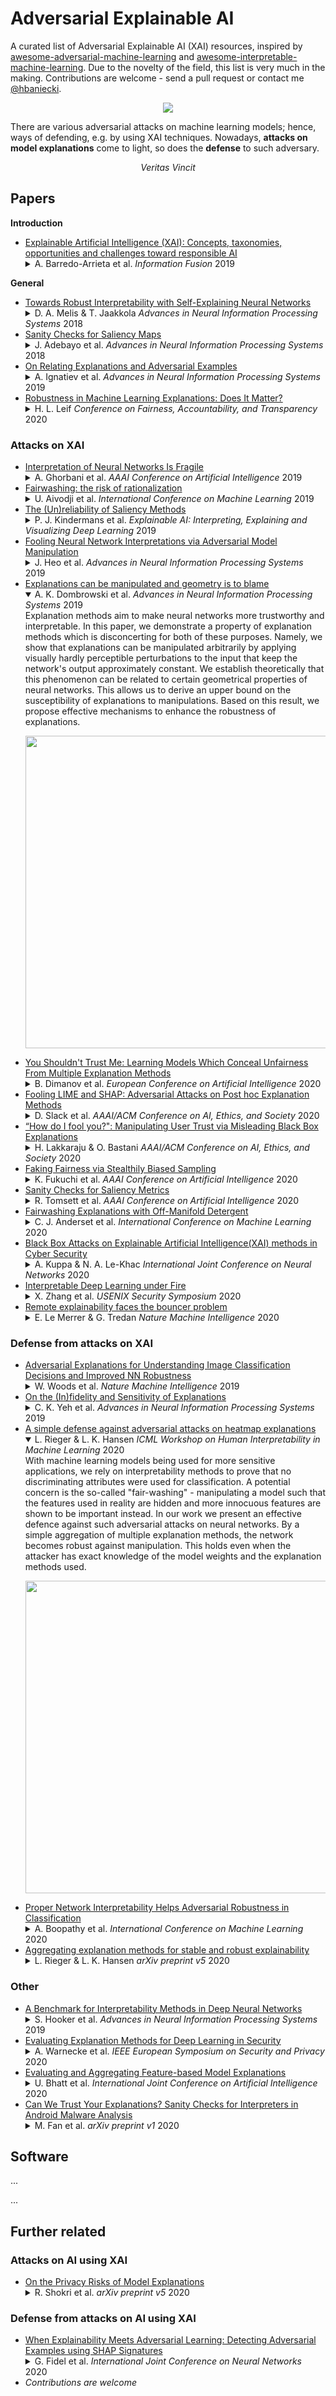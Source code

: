 # Adversarial Explainable AI

A curated list of Adversarial Explainable AI (XAI) resources, inspired by
[awesome-adversarial-machine-learning](https://github.com/yenchenlin/awesome-adversarial-machine-learning) and
[awesome-interpretable-machine-learning](https://github.com/lopusz/awesome-interpretable-machine-learning).
Due to the novelty of the field, this list is very much in the making. Contributions are welcome - send a pull request
or contact me [@hbaniecki](https://github.com/hbaniecki#:~:text=hbaniecki@gmail.com).

<p align="center"><img src="fig/preview.png"></p>

There are various adversarial attacks on machine learning models; hence, ways of defending, e.g. by using XAI techniques. Nowadays, **attacks on model explanations** come to light, so does the **defense** to such adversary.

<p align="center"> <em>Veritas Vincit</em> </p>

## Papers

**Introduction**

* [Explainable Artificial Intelligence (XAI): Concepts, taxonomies, opportunities and challenges toward responsible AI](https://doi.org/10.1016/j.inffus.2019.12.012)
  <details>
  <summary> A. Barredo-Arrieta et al. <em>Information Fusion</em> 2019 </summary>
    In the last few years, Artificial Intelligence (AI) has achieved a notable momentum that, if harnessed appropriately, may deliver the best of expectations over many application sectors across the field. For this to occur shortly in Machine Learning, the entire community stands in front of the barrier of explainability, an inherent problem of the latest techniques brought by sub-symbolism (e.g. ensembles or Deep Neural Networks) that were not present in the last hype of AI (namely, expert systems and rule based models). Paradigms underlying this problem fall within the so-called eXplainable AI (XAI) field, which is widely acknowledged as a crucial feature for the practical deployment of AI models. The overview presented in this article examines the existing literature and contributions already done in the field of XAI, including a prospect toward what is yet to be reached. For this purpose we summarize previous efforts made to define explainability in Machine Learning, establishing a novel definition of explainable Machine Learning that covers such prior conceptual propositions with a major focus on the audience for which the explainability is sought. Departing from this definition, we propose and discuss about a taxonomy of recent contributions related to the explainability of different Machine Learning models, including those aimed at explaining Deep Learning methods for which a second dedicated taxonomy is built and examined in detail. This critical literature analysis serves as the motivating background for a series of challenges faced by XAI, such as the interesting crossroads of data fusion and explainability. Our prospects lead toward the concept of Responsible Artificial Intelligence, namely, a methodology for the large-scale implementation of AI methods in real organizations with fairness, model explainability and accountability at its core. Our ultimate goal is to provide newcomers to the field of XAI with a thorough taxonomy that can serve as reference material in order to stimulate future research advances, but also to encourage experts and professionals from other disciplines to embrace the benefits of AI in their activity sectors, without any prior bias for its lack of interpretability.
  </details>

**General**

* [Towards Robust Interpretability with Self-Explaining Neural Networks](https://papers.nips.cc/paper/8003-towards-robust-interpretability-with-self-explaining-neural-networks#:~:text=pdf)
  <details>
  <summary> D. A. Melis & T. Jaakkola <em>Advances in Neural Information Processing Systems</em> 2018 </summary>
    Most recent work on interpretability of complex machine learning models has focused on estimating a-posteriori explanations for previously trained models around specific predictions. Self-explaining models where interpretability plays a key role already during learning have received much less attention. We propose three desiderata for explanations in general -- explicitness, faithfulness, and stability -- and show that existing methods do not satisfy them. In response, we design self-explaining models in stages, progressively generalizing linear classifiers to complex yet architecturally explicit models. Faithfulness and stability are enforced via regularization specifically tailored to such models. Experimental results across various benchmark datasets show that our framework offers a promising direction for reconciling model complexity and interpretability.
  </details>
* [Sanity Checks for Saliency Maps](https://papers.nips.cc/paper/8160-sanity-checks-for-saliency-maps#:~:text=pdf#:~:text=pdf)
  <details>
  <summary> J. Adebayo et al. <em>Advances in Neural Information Processing Systems</em> 2018 </summary>
    Saliency methods have emerged as a popular tool to highlight features in an input deemed relevant for the prediction of a learned model. Several saliency methods have been proposed, often guided by visual appeal on image data. In this work, we propose an actionable methodology to evaluate what kinds of explanations a given method can and cannot provide. We find that reliance, solely, on visual assessment can be misleading. Through extensive experiments we show that some existing saliency methods are independent both of the model and of the data generating process. Consequently, methods that fail the proposed tests are inadequate for tasks that are sensitive to either data or model, such as, finding outliers in the data, explaining the relationship between inputs and outputs that the model learned, and debugging the model. We interpret our findings through an analogy with edge detection in images, a technique that requires neither training data nor model. Theory in the case of a linear model and a single-layer convolutional neural network supports our experimental findings.
  </details>
* [On Relating Explanations and Adversarial Examples](https://papers.nips.cc/paper/9717-on-relating-explanations-and-adversarial-examples#:~:text=pdf)
  <details>
  <summary> A. Ignatiev et al. <em>Advances in Neural Information Processing Systems</em> 2019 </summary>
    The importance of explanations (XP's) of machine learning (ML) model predictions and of adversarial examples (AE's) cannot be overstated, with both arguably being essential for the practical success of ML in different settings. There has been recent work on understanding and assessing the relationship between XP's and AE's. However, such work has been mostly experimental and a sound theoretical relationship has been elusive. This paper demonstrates that explanations and adversarial examples are related by a generalized form of hitting set duality, which extends earlier work on hitting set duality observed in model-based diagnosis and knowledge compilation. Furthermore, the paper proposes algorithms, which enable computing adversarial examples from explanations and vice-versa.
  </details>
* [Robustness in Machine Learning Explanations: Does It Matter?](https://www.dropbox.com/s/u4kwdk9m5o2u2sb/preprint.pdf)
  <details>
  <summary> H. L. Leif <em>Conference on Fairness, Accountability, and Transparency</em> 2020 </summary>
    The explainable AI literature contains multiple notions of what an explanation is and what desiderata explanations should satisfy. One implicit source of disagreement is how far the explanations should reflect real patterns in the data or the world. This disagreement underlies debates about other desiderata, such as how robust explanations are to slight perturbations in the input data. I argue that robustness is desirable to the extent that we’re concerned about finding real patterns in the world. The import of real patterns differs according to the problem context. In some contexts, non-robust explanations can constitute a moral hazard. By being clear about the extent to which we care about capturing real patterns, we can also determine whether the Rashomon Effect is a boon or a bane.
  </details>

### Attacks on XAI

* [Interpretation of Neural Networks Is Fragile](https://www.aaai.org/ojs/index.php/AAAI/article/view/4252#:~:text=pdf)
  <details>
  <summary> A. Ghorbani et al. <em>AAAI Conference on Artificial Intelligence</em> 2019 </summary>
    In order for machine learning to be trusted in many applications, it is critical to be able to reliably explain why the machine learning algorithm makes certain predictions. For this reason, a variety of methods have been developed recently to interpret neural network predictions by providing, for example, feature importance maps. For both scientific robustness and security reasons, it is important to know to what extent can the interpretations be altered by small systematic perturbations to the input data, which might be generated by adversaries or by measurement biases. In this paper, we demonstrate how to generate adversarial perturbations that produce perceptively indistinguishable inputs that are assigned the same predicted label, yet have very different interpretations. We systematically characterize the robustness of interpretations generated by several widely-used feature importance interpretation methods (feature importance maps, integrated gradients, and DeepLIFT) on ImageNet and CIFAR-10. In all cases, our experiments show that systematic perturbations can lead to dramatically different interpretations without changing the label. We extend these results to show that interpretations based on exemplars (e.g. influence functions) are similarly susceptible to adversarial attack. Our analysis of the geometry of the Hessian matrix gives insight on why robustness is a general challenge to current interpretation approaches.
  </details>
* [Fairwashing: the risk of rationalization](http://proceedings.mlr.press/v97/aivodji19a#:~:text=pdf)
  <details>
  <summary> U. Aivodji et al. <em>International Conference on Machine Learning</em> 2019 </summary>
    Black-box explanation is the problem of explaining how a machine learning model – whose internal logic is hidden to the auditor and generally complex – produces its outcomes. Current approaches for solving this problem include model explanation, outcome explanation as well as model inspection. While these techniques can be beneficial by providing interpretability, they can be used in a negative manner to perform fairwashing, which we define as promoting the false perception that a machine learning model respects some ethical values. In particular, we demonstrate that it is possible to systematically rationalize decisions taken by an unfair black-box model using the model explanation as well as the outcome explanation approaches with a given fairness metric. Our solution, LaundryML, is based on a regularized rule list enumeration algorithm whose objective is to search for fair rule lists approximating an unfair black-box model. We empirically evaluate our rationalization technique on black-box models trained on real-world datasets and show that one can obtain rule lists with high fidelity to the black-box model while being considerably less unfair at the same time.
  </details>
* [The (Un)reliability of Saliency Methods](https://www.researchgate.net/publication/335707891_The_Unreliability_of_Saliency_Methods#:~:text=Public)
  <details>
  <summary>P. J. Kindermans et al. <em>Explainable AI: Interpreting, Explaining and Visualizing Deep Learning</em> 2019 </summary>
    Saliency methods aim to explain the predictions of deep neural networks. These methods lack reliability when the explanation is sensitive to factors that do not contribute to the model prediction. We use a simple and common pre-processing step which can be compensated for easily—adding a constant shift to the input data—to show that a transformation with no effect on how the model makes the decision can cause numerous methods to attribute incorrectly. In order to guarantee reliability, we believe that the explanation should not change when we can guarantee that two networks process the images in identical manners. We show, through several examples, that saliency methods that do not satisfy this requirement result in misleading attribution. The approach can be seen as a type of unit test; we construct a narrow ground truth to measure one stated desirable property. As such, we hope the community will embrace the development of additional tests.
  </details>
* [Fooling Neural Network Interpretations via Adversarial Model Manipulation](http://papers.nips.cc/paper/8558-fooling-neural-network-interpretations-via-adversarial-model-manipulation#:~:text=pdf)
  <details>
  <summary>J. Heo et al. <em>Advances in Neural Information Processing Systems</em> 2019 </summary>
    We ask whether the neural network interpretation methods can be fooled via adversarial model manipulation, which is defined as a model fine-tuning step that aims to radically alter the explanations without hurting the accuracy of the original models, e.g., VGG19, ResNet50, and DenseNet121. By incorporating the interpretation results directly in the penalty term of the objective function for fine-tuning, we show that the state-of-the-art saliency map based interpreters, e.g., LRP, Grad-CAM, and SimpleGrad, can be easily fooled with our model manipulation. We propose two types of fooling, Passive and Active, and demonstrate such foolings generalize well to the entire validation set as well as transfer to other interpretation methods. Our results are validated by both visually showing the fooled explanations and reporting quantitative metrics that measure the deviations from the original explanations. We claim that the stability of neural network interpretation method with respect to our adversarial model manipulation is an important criterion to check for developing robust and reliable neural network interpretation method.
  </details>
* [Explanations can be manipulated and geometry is to blame](https://papers.nips.cc/paper/9511-explanations-can-be-manipulated-and-geometry-is-to-blame#:~:text=pdf)
  <details open>
  <summary>A. K. Dombrowski et al. <em>Advances in Neural Information Processing Systems</em> 2019 </summary>
    Explanation methods aim to make neural networks more trustworthy and interpretable. In this paper, we demonstrate a property of explanation methods which is disconcerting for both of these purposes. Namely, we show that explanations can be manipulated arbitrarily by applying visually hardly perceptible perturbations to the input that keep the network's output approximately constant. We establish theoretically that this phenomenon can be related to certain geometrical properties of neural networks. This allows us to derive an upper bound on the susceptibility of explanations to manipulations. Based on this result, we propose effective mechanisms to enhance the robustness of explanations.
  </details>
  <p align="center"><img height='500' src="fig/attack.png"></p>
* [You Shouldn't Trust Me: Learning Models Which Conceal Unfairness From Multiple Explanation Methods](http://ecai2020.eu/papers/72_paper.pdf)
  <details>
  <summary>B. Dimanov et al. <em>European Conference on Artificial Intelligence</em> 2020 </summary>
    Transparency of algorithmic systems has been discussed as a way for end-users and regulators to develop appropriate trust in machine learning models. One popular approach, LIME [26], even suggests that model explanations can answer the question “Why should I trust you?” Here we show a straightforward method for modifying a pre-trained model to manipulate the output of many popular feature importance explanation methods with little change in accuracy, thus demonstrating the danger of trusting such explanation methods. We show how this explanation attack can mask a model’s discriminatory use of a sensitive feature, raising strong concerns about using such explanation methods to check model fairness.
  </details>
* [Fooling LIME and SHAP: Adversarial Attacks on Post hoc Explanation Methods](https://dl.acm.org/doi/10.1145/3375627.3375830#:~:text=pdf)
  <details>
  <summary>D. Slack et al. <em>AAAI/ACM Conference on AI, Ethics, and Society</em> 2020 </summary>
    As machine learning black boxes are increasingly being deployed in domains such as healthcare and criminal justice, there is growing emphasis on building tools and techniques for explaining these black boxes in an interpretable manner. Such explanations are being leveraged by domain experts to diagnose systematic errors and underlying biases of black boxes. In this paper, we demonstrate that post hoc explanations techniques that rely on input perturbations, such as LIME and SHAP, are not reliable. Specifically, we propose a novel scaffolding technique that effectively hides the biases of any given classifier by allowing an adversarial entity to craft an arbitrary desired explanation. Our approach can be used to scaffold any biased classifier in such a way that its predictions on the input data distribution still remain biased, but the post hoc explanations of the scaffolded classifier look innocuous. Using extensive evaluation with multiple real world datasets (including COMPAS), we demonstrate how extremely biased (racist) classifiers crafted by our framework can easily fool popular explanation techniques such as LIME and SHAP into generating innocuous explanations which do not reflect the underlying biases.
  </details>
* [“How do I fool you?": Manipulating User Trust via Misleading Black Box Explanations](https://dl.acm.org/doi/10.1145/3375627.3375833#:~:text=pdf)
  <details>
  <summary>H. Lakkaraju & O. Bastani <em>AAAI/ACM Conference on AI, Ethics, and Society</em> 2020 </summary>
    As machine learning black boxes are increasingly being deployed in critical domains such as healthcare and criminal justice, there has been a growing emphasis on developing techniques for explaining these black boxes in a human interpretable manner. There has been recent concern that a high-fidelity explanation of a black box ML model may not accurately reflect the biases in the black box. As a consequence, explanations have the potential to mislead human users into trusting a problematic black box. In this work, we rigorously explore the notion of misleading explanations and how they influence user trust in black box models. Specifically, we propose a novel theoretical framework for understanding and generating misleading explanations, and carry out a user study with domain experts to demonstrate how these explanations can be used to mislead users. Our work is the first to empirically establish how user trust in black box models can be manipulated via misleading explanations.
  </details>
* [Faking Fairness via Stealthily Biased Sampling](https://www.aaai.org/ojs/index.php/AAAI/article/view/5377#:~:text=pdf)
  <details>
  <summary>K. Fukuchi et al. <em>AAAI Conference on Artificial Intelligence</em> 2020 </summary>
    Auditing fairness of decision-makers is now in high demand. To respond to this social demand, several fairness auditing tools have been developed. The focus of this study is to raise an awareness of the risk of malicious decision-makers who fake fairness by abusing the auditing tools and thereby deceiving the social communities. The question is whether such a fraud of the decision-maker is detectable so that the society can avoid the risk of fake fairness. In this study, we answer this question negatively. We specifically put our focus on a situation where the decision-maker publishes a benchmark dataset as the evidence of his/her fairness and attempts to deceive a person who uses an auditing tool that computes a fairness metric. To assess the (un)detectability of the fraud, we explicitly construct an algorithm, the stealthily biased sampling, that can deliberately construct an evil benchmark dataset via subsampling. We show that the fraud made by the stealthily based sampling is indeed difficult to detect both theoretically and empirically.
  </details>
* [Sanity Checks for Saliency Metrics](https://www.aaai.org/ojs/index.php/AAAI/article/view/6064#:~:text=pdf)
  <details>
  <summary>R. Tomsett et al. <em>AAAI Conference on Artificial Intelligence</em> 2020 </summary>
    Saliency maps are a popular approach to creating post-hoc explanations of image classifier outputs. These methods produce estimates of the relevance of each pixel to the classification output score, which can be displayed as a saliency map that highlights important pixels. Despite a proliferation of such methods, little effort has been made to quantify how good these saliency maps are at capturing the true relevance of the pixels to the classifier output (i.e. their “fidelity”). We therefore investigate existing metrics for evaluating the fidelity of saliency methods (i.e. saliency metrics). We find that there is little consistency in the literature in how such metrics are calculated, and show that such inconsistencies can have a significant effect on the measured fidelity. Further, we apply measures of reliability developed in the psychometric testing literature to assess the consistency of saliency metrics when applied to individual saliency maps. Our results show that saliency metrics can be statistically unreliable and inconsistent, indicating that comparative rankings between saliency methods generated using such metrics can be untrustworthy.
  </details>
* [Fairwashing Explanations with Off-Manifold Detergent](https://proceedings.icml.cc/static/paper_files/icml/2020/3760-Paper.pdf)
  <details>
  <summary>C. J. Anderset et al. <em>International Conference on Machine Learning</em> 2020 </summary>
    Explanation methods promise to make black-box classifiers more transparent. As a result, it is hoped that they can act as proof for a sensible, fair and trustworthy decision-making process of the algorithm and thereby increase its acceptance by the end-users. In this paper, we show both theoretically and experimentally that these hopes are presently unfounded. Specifically, we show that, for any classifier g, one can always construct another classifier g' which has the same behavior on the data (same train, validation, and test error) but has arbitrarily manipulated explanation maps. We derive this statement theoretically using differential geometry and demonstrate it experimentally for various explanation methods, architectures, and datasets. Motivated by our theoretical insights, we then propose a modification of existing explanation methods which makes them significantly more robust.
  </details>
* [Black Box Attacks on Explainable Artificial Intelligence(XAI) methods in Cyber Security](https://ieeexplore.ieee.org/abstract/document/9206780)
  <details>
  <summary>A. Kuppa & N. A. Le-Khac <em>International Joint Conference on Neural Networks</em> 2020 </summary>
    Cybersecurity community is slowly leveraging Machine Learning (ML) to combat ever evolving threats. One of the biggest drivers for successful adoption of these models is how well domain experts and users are able to understand and trust their functionality. As these black-box models are being employed to make important predictions, the demand for transparency and explainability is increasing from the stakeholders. Explanations supporting the output of ML models are crucial in cyber security, where experts require far more information from the model than a simple binary output for their analysis. Recent approaches in the literature have focused on three different areas: (a) creating and improving explainability methods which help users better understand the internal workings of ML models and their outputs; (b) attacks on interpreters in white box setting; (c) defining the exact properties and metrics of the explanations generated by models. However, they have not covered, the security properties and threat models relevant to cybersecurity domain, and attacks on explainable models in black box settings. In this paper, we bridge this gap by proposing a taxonomy for Explainable Artificial Intelligence (XAI) methods, covering various security properties and threat models relevant to cyber security domain. We design a novel black box attack for analyzing the consistency, correctness and confidence security properties of gradient based XAI methods. We validate our proposed system on 3 security-relevant data-sets and models, and demonstrate that the method achieves attacker's goal of misleading both the classifier and explanation report and, only explainability method without affecting the classifier output. Our evaluation of the proposed approach shows promising results and can help in designing secure and robust XAI methods.
  </details>  
* [Interpretable Deep Learning under Fire](https://www.usenix.org/conference/usenixsecurity20/presentation/zhang-xinyang#:~:text=pdf)
  <details>
  <summary>X. Zhang et al. <em>USENIX Security Symposium</em> 2020 </summary>
    Providing explanations for deep neural network (DNN) models is crucial for their use in security-sensitive domains. A plethora of interpretation models have been proposed to help users understand the inner workings of DNNs: how does a DNN arrive at a specific decision for a given input? The improved interpretability is believed to offer a sense of security by involving human in the decision-making process. Yet, due to its data-driven nature, the interpretability itself is potentially susceptible to malicious manipulations, about which little is known thus far. Here we bridge this gap by conducting the first systematic study on the security of interpretable deep learning systems (IDLSes). We show that existing IDLSes are highly vulnerable to adversarial manipulations. Specifically, we present ADV2, a new class of attacks that generate adversarial inputs not only misleading target DNNs but also deceiving their coupled interpretation models. Through empirical evaluation against four major types of IDLSes on benchmark datasets and in security-critical applications (e.g., skin cancer diagnosis), we demonstrate that with ADV2 the adversary is able to arbitrarily designate an input's prediction and interpretation. Further, with both analytical and empirical evidence, we identify the prediction-interpretation gap as one root cause of this vulnerability -- a DNN and its interpretation model are often misaligned, resulting in the possibility of exploiting both models simultaneously. Finally, we explore potential countermeasures against ADV2, including leveraging its low transferability and incorporating it in an adversarial training framework. Our findings shed light on designing and operating IDLSes in a more secure and informative fashion, leading to several promising research directions.
  </details>
* [Remote explainability faces the bouncer problem](https://www.nature.com/articles/s42256-020-0216-z)
  <details>
  <summary>E. Le Merrer & G. Tredan <em>Nature Machine Intelligence</em> 2020 </summary>
    The concept of explainability is envisioned to satisfy society’s demands for transparency about machine learning decisions. The concept is simple: like humans, algorithms should explain the rationale behind their decisions so that their fairness can be assessed. Although this approach is promising in a local context (for example, the model creator explains it during debugging at the time of training), we argue that this reasoning cannot simply be transposed to a remote context, where a model trained by a service provider is only accessible to a user through a network and its application programming interface. This is problematic, as it constitutes precisely the target use case requiring transparency from a societal perspective. Through an analogy with a club bouncer (who may provide untruthful explanations upon customer rejection), we show that providing explanations cannot prevent a remote service from lying about the true reasons leading to its decisions. More precisely, we observe the impossibility of remote explainability for single explanations by constructing an attack on explanations that hides discriminatory features from the querying user. We provide an example implementation of this attack. We then show that the probability that an observer spots the attack, using several explanations for attempting to find incoherences, is low in practical settings. This undermines the very concept of remote explainability in general.
  </details>

### Defense from attacks on XAI

* [Adversarial Explanations for Understanding Image Classification Decisions and Improved NN Robustness](https://arxiv.org/abs/1906.02896#:~:text=pdf)
  <details>
  <summary>W. Woods et al. <em>Nature Machine Intelligence</em> 2019 </summary>
    For sensitive problems, such as medical imaging or fraud detection, Neural Network (NN) adoption has been slow due to concerns about their reliability, leading to a number of algorithms for explaining their decisions. NNs have also been found vulnerable to a class of imperceptible attacks, called adversarial examples, which arbitrarily alter the output of the network. Here we demonstrate both that these attacks can invalidate prior attempts to explain the decisions of NNs, and that with very robust networks, the attacks themselves may be leveraged as explanations with greater fidelity to the model. We show that the introduction of a novel regularization technique inspired by the Lipschitz constraint, alongside other proposed improvements, greatly improves an NN's resistance to adversarial examples. On the ImageNet classification task, we demonstrate a network with an Accuracy-Robustness Area (ARA) of 0.0053, an ARA 2.4x greater than the previous state of the art. Improving the mechanisms by which NN decisions are understood is an important direction for both establishing trust in sensitive domains and learning more about the stimuli to which NNs respond.
  </details>
* [On the (In)fidelity and Sensitivity of Explanations](http://papers.nips.cc/paper/9278-on-the-infidelity-and-sensitivity-of-explanations#:~:text=pdf)
  <details>
  <summary>C. K. Yeh et al. <em>Advances in Neural Information Processing Systems</em> 2019 </summary>
    We consider objective evaluation measures of saliency explanations for complex black-box machine learning models. We propose simple robust variants of two notions that have been considered in recent literature: (in)fidelity, and sensitivity. We analyze optimal explanations with respect to both these measures, and while the optimal explanation for sensitivity is a vacuous constant explanation, the optimal explanation for infidelity is a novel combination of two popular explanation methods. By varying the perturbation distribution that defines infidelity, we obtain novel explanations by optimizing infidelity, which we show to out-perform existing explanations in both quantitative and qualitative measurements. Another salient question given these measures is how to modify any given explanation to have better values with respect to these measures. We propose a simple modification based on lowering sensitivity, and moreover show that when done appropriately, we could simultaneously improve both sensitivity as well as fidelity.
  </details>
* [A simple defense against adversarial attacks on heatmap explanations](https://arxiv.org/abs/2007.06381#:~:text=pdf)
  <details open>
  <summary>L. Rieger & L. K. Hansen <em>ICML Workshop on Human Interpretability in Machine Learning</em> 2020 </summary>
    With machine learning models being used for more sensitive applications, we rely on interpretability methods to prove that no discriminating attributes were used for classification. A potential concern is the so-called "fair-washing" - manipulating a model such that the features used in reality are hidden and more innocuous features are shown to be important instead. In our work we present an effective defence against such adversarial attacks on neural networks. By a simple aggregation of multiple explanation methods, the network becomes robust against manipulation. This holds even when the attacker has exact knowledge of the model weights and the explanation methods used.
  </details>
  <p align="center"><img height='500' src="fig/defense.png"></p>
* [Proper Network Interpretability Helps Adversarial Robustness in Classification](https://proceedings.icml.cc/static/paper_files/icml/2020/1661-Paper.pdf)
  <details>
  <summary>A. Boopathy et al. <em>International Conference on Machine Learning</em> 2020 </summary>
    Recent works have empirically shown that there exist adversarial examples that can be hidden from neural network interpretability (namely, making network interpretation maps visually similar), or interpretability is itself susceptible to adversarial attacks. In this paper, we theoretically show that with a proper measurement of interpretation, it is actually difficult to prevent prediction-evasion adversarial attacks from causing interpretation discrepancy, as confirmed by experiments on MNIST, CIFAR-10 and Restricted ImageNet. Spurred by that, we develop an interpretability-aware defensive scheme built only on promoting robust interpretation (without the need for resorting to adversarial loss minimization). We show that our defense achieves both robust classification and robust interpretation, outperforming state-of-theart adversarial training methods against attacks of large perturbation in particular.
  </details>
* [Aggregating explanation methods for stable and robust explainability](https://arxiv.org/abs/1903.00519v5#:~:text=pdf)
  <details>
  <summary>L. Rieger & L. K. Hansen <em>arXiv preprint v5</em> 2020 </summary>
    Despite a growing literature on explaining neural networks, no consensus has been reached on how to explain a neural network decision or how to evaluate an explanation. Our contributions in this paper are twofold. First, we investigate schemes to combine explanation methods and reduce model uncertainty to obtain a single aggregated explanation. We provide evidence that the aggregation is better at identifying important features, than on individual methods. Adversarial attacks on explanations is a recent active research topic. As our second contribution, we present evidence that aggregate explanations are much more robust to attacks than individual explanation methods.
  </details>

### Other

* [A Benchmark for Interpretability Methods in Deep Neural Networks](http://papers.neurips.cc/paper/9167-a-benchmark-for-interpretability-methods-in-deep-neural-networkss#:~:text=pdf)
  <details>
  <summary> S. Hooker et al. <em>Advances in Neural Information Processing Systems</em> 2019 </summary>
    We propose an empirical measure of the approximate accuracy of feature importance estimates in deep neural networks. Our results across several large-scale image classification datasets show that many popular interpretability methods produce estimates of feature importance that are not better than a random designation of feature importance. Only certain ensemble based approaches---VarGrad and SmoothGrad-Squared---outperform such a random assignment of importance. The manner of ensembling remains critical, we show that some approaches do no better then the underlying method but carry a far higher computational burden.
  </details>
* [Evaluating Explanation Methods for Deep Learning in Security](https://arxiv.org/abs/1906.02108#:~:text=pdf)
  <details>
  <summary>A. Warnecke et al. <em>IEEE European Symposium on Security and Privacy</em> 2020</summary>
    Deep learning is increasingly used as a building block of security systems. Unfortunately, neural networks are hard to interpret and typically opaque to the practitioner. The machine learning community has started to address this problem by developing methods for explaining the predictions of neural networks. While several of these approaches have been successfully applied in the area of computer vision, their application in security has received little attention so far. It is an open question which explanation methods are appropriate for computer security and what requirements they need to satisfy. In this paper, we introduce criteria for comparing and evaluating explanation methods in the context of computer security. These cover general properties, such as the accuracy of explanations, as well as security-focused aspects, such as the completeness, efficiency, and robustness. Based on our criteria, we investigate six popular explanation methods and assess their utility in security systems for malware detection and vulnerability discovery. We observe significant differences between the methods and build on these to derive general recommendations for selecting and applying explanation methods in computer security.
  </details>
* [Evaluating and Aggregating Feature-based Model Explanations](https://www.ijcai.org/Proceedings/2020/0417.pdf)
  <details>
  <summary>U. Bhatt et al. <em>International Joint Conference on Artificial Intelligence</em> 2020</summary>
    A feature-based model explanation denotes how much each input feature contributes to a model's output for a given data point. As the number of proposed explanation functions grows, we lack quantitative evaluation criteria to help practitioners know when to use which explanation function. This paper proposes quantitative evaluation criteria for feature-based explanations: low sensitivity, high faithfulness, and low complexity. We devise a framework for aggregating explanation functions. We develop a procedure for learning an aggregate explanation function with lower complexity and then derive a new aggregate Shapley value explanation function that minimizes sensitivity.
  </details>
* [Can We Trust Your Explanations? Sanity Checks for Interpreters in Android Malware Analysis](https://arxiv.org/abs/2008.05895v1#:~:text=pdf)
  <details>
  <summary>M. Fan et al. <em>arXiv preprint v1</em> 2020 </summary>
    With the rapid growth of Android malware, many machine learning-based malware analysis approaches are proposed to mitigate the severe phenomenon. However, such classifiers are opaque, non-intuitive, and difficult for analysts to understand the inner decision reason. For this reason, a variety of explanation approaches are proposed to interpret predictions by providing important features. Unfortunately, the explanation results obtained in the malware analysis domain cannot achieve a consensus in general, which makes the analysts confused about whether they can trust such results. In this work, we propose principled guidelines to assess the quality of five explanation approaches by designing three critical quantitative metrics to measure their stability, robustness, and effectiveness. Furthermore, we collect five widely-used malware datasets and apply the explanation approaches on them in two tasks, including malware detection and familial identification. Based on the generated explanation results, we conduct a sanity check of such explanation approaches in terms of the three metrics. The results demonstrate that our metrics can assess the explanation approaches and help us obtain the knowledge of most typical malicious behaviors for malware analysis.
  </details>

## Software

...

...

## Further related

### Attacks on AI using XAI

* [On the Privacy Risks of Model Explanations](https://arxiv.org/abs/1907.00164v5#:~:text=pdf)
  <details>
  <summary>R. Shokri et al. <em>arXiv preprint v5</em> 2020 </summary>
    Privacy and transparency are two key elements of trustworthy machine learning. Model explanations can provide more insight into a model's decisions on input data. This, however, can impose a significant privacy risk to the model's training set. We analyze whether an adversary can exploit model explanations to infer sensitive information about the model's training set. We investigate this research problem primarily using membership inference attacks: inferring whether a data point belongs to the training set of a model given its explanations. We study this problem for three popular types of model explanations: backpropagation-based, perturbation-based and example-based attribution methods. We devise membership inference attacks based on these model explanations, and extensively test them on a variety of datasets. We show that both backpropagation- and example-based explanations can leak a significant amount of information about individual data points in the training set. More importantly, we design reconstruction attacks against example-based model explanations, and use them to recover significant parts of the training set. Finally, we discuss the resistance of perturbation-based attribution methods to existing attack models; interestingly, their resistance to such attacks is related to a crucial shortcoming of such model explanations uncovered by recent works.
  </details>

### Defense from attacks on AI using XAI

* [When Explainability Meets Adversarial Learning: Detecting Adversarial Examples using SHAP Signatures](https://arxiv.org/abs/1909.03418#:~:text=pdf)
  <details>
  <summary>G. Fidel et al. <em>International Joint Conference on Neural Networks</em> 2020 </summary>
    State-of-the-art deep neural networks (DNNs) are highly effective in solving many complex real-world problems. However, these models are vulnerable to adversarial perturbation attacks, and despite the plethora of research in this domain, to this day, adversaries still have the upper hand in the cat and mouse game of adversarial example generation methods vs. detection and prevention methods. In this research, we present a novel detection method that uses Shapley Additive Explanations (SHAP) values computed for the internal layers of a DNN classifier to discriminate between normal and adversarial inputs. We evaluate our method by building an extensive dataset of adversarial examples over the popular CIFAR-10 and MNIST datasets, and training a neural network-based detector to distinguish between normal and adversarial inputs. We evaluate our detector against adversarial examples generated by diverse state-of-the-art attacks and demonstrate its high detection accuracy and strong generalization ability to adversarial inputs generated with different attack methods.
  </details>
* *Contributions are welcome*
